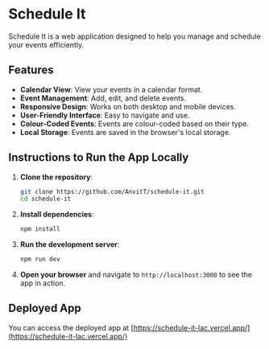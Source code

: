 # Schedule It

Schedule It is a web application designed to help you manage and schedule your events efficiently.

## Features

- **Calendar View**: View your events in a calendar format.
- **Event Management**: Add, edit, and delete events.
- **Responsive Design**: Works on both desktop and mobile devices.
- **User-Friendly Interface**: Easy to navigate and use.
- **Colour-Coded Events**: Events are colour-coded based on their type.
- **Local Storage**: Events are saved in the browser's local storage.

## Instructions to Run the App Locally

1. **Clone the repository**:
    ```sh
    git clone https://github.com/AnvitT/schedule-it.git
    cd schedule-it
    ```

2. **Install dependencies**:
    ```sh
    npm install
    ```

3. **Run the development server**:
    ```sh
    npm run dev
    ```

4. **Open your browser** and navigate to `http://localhost:3000` to see the app in action.

## Deployed App

You can access the deployed app at [https://schedule-it-lac.vercel.app/](https://schedule-it-lac.vercel.app/)
